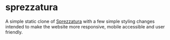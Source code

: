 # sprezzatura

A simple static clone of [Sprezzatura](https://www.sprezzatura.ie) with a few simple styling changes intended to make the website more responsive, mobile accessible and user friendly.
